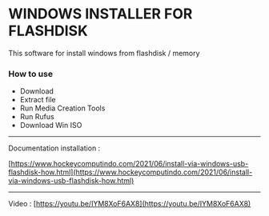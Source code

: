 # WINDOWS INSTALLER FOR FLASHDISK

This software for install windows from flashdisk / memory

### How to use

+ Download
+ Extract file
+ Run Media Creation Tools
+ Run Rufus
+ Download Win ISO

----------

Documentation installation :

[https://www.hockeycomputindo.com/2021/06/install-via-windows-usb-flashdisk-how.html](https://www.hockeycomputindo.com/2021/06/install-via-windows-usb-flashdisk-how.html)

-------------

Video : 
[https://youtu.be/IYM8XoF6AX8](https://youtu.be/IYM8XoF6AX8)
